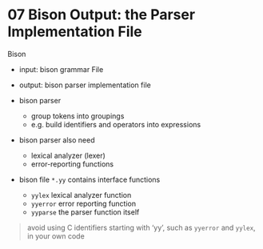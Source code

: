 # 07 Bison Output: the Parser Implementation File

Bison
- input: bison grammar File
- output: bison parser implementation file

- bison parser
    - group tokens into groupings
    - e.g. build identifiers and operators into expressions

- bison parser also need
    - lexical analyzer (lexer)
    - error-reporting functions

- bison file `*.yy` contains interface functions 
    - `yylex` lexical analyzer function
    - `yyerror` error reporting function 
    - `yyparse` the parser function itself

>  avoid using C identifiers starting with ‘yy’, such as `yyerror` and `yylex`, in your own code